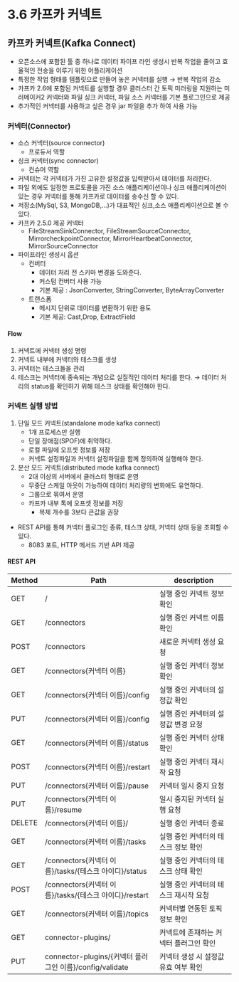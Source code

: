 # 3.6 카프카 커넥트

## 카프카 커넥트(Kafka Connect)

* 오픈소스에 포함된 툴 중 하나로 데이터 파이프 라인 생성시 반복 작업을 줄이고 효율적인 전송을 이루기 위한 어플리케이션
* 특정한 작업 형태를 템플릿으로 만들어 놓은 커넥터를 실행 → 반복 작업의 감소
* 카프카 2.6에 포함된 커넥트를 실행할 경우 클러스터 간 토픽 미러링을 지원하는 미러메이커2 커넥터와 파일 싱크 커넥터, 파일 소스 커넥터를 기본 플로그인으로 제공
* 추가적인 커넥터를 사용하고 싶은 경우 jar 파일을 추가 하여 사용 가능

### 커넥터(Connector)

* 소스 커넥터(source connector)
  * 프로듀서 역할
* 싱크 커넥터(sync connector)
  * 컨슈머 역할
* 커넥터는 각 커넥터가 가진 고유한 설정값을 입력받아서 데이터를 처리한다.
* 파일 외에도 일정한 프로토콜을 가진 소스 애플리케이션이나 싱크 애플리케이션이 있는 경우 커넥터를 통해 카프카로 데이터를 송수신 할 수 있다.
* 저장소(MySql, S3, MongoDB,...)가 대표적인 싱크,소스 애플리케이션으로 볼 수 있다.
* 카프카 2.5.0 제공 커넥터
  * FileStreamSinkConnector, FileStreamSourceConnector, MirrorcheckpointConnector, MirrorHeartbeatConnector, MirrorSourceConnector
* 파이프라인 생성시 옵션
  * 컨버터
    * 데이터 처리 전 스키마 변경을 도와준다.
    * 커스텀 컨버터 사용 가능
    * 기본 제공 : JsonConverter, StringConverter, ByteArrayConverter
  * 트랜스폼
    * 메시지 단위로 데이터를 변환하기 위한 용도
    * 기본 제공: Cast,Drop, ExtractField

#### Flow

1. 커넥트에 커넥터 생성 명령
2. 커넥트 내부에 커넥터와 테스크를 생성
3. 커넥터는 테스크들을 관리
4. 테스크는 커넥터에 종속되는 개념으로 실질적인 데이터 처리를 한다. → 데이터 처리의 status를 확인하기 위해 테스크 상태를 확인해야 한다.

### 커넥트 실행 방법

1. 단일 모드 커넥트(standalone mode kafka connect)
   * 1개 프로세스만 실행
   * 단일 장애점(SPOF)에 취약하다.
   * 로컬 파일에 오프셋 정보를 저장
   * 커넥트 설정파일과 커넥터 설정파일을 함께 정의하여 실행해야 한다.
2. 분산 모드 커넥트(distributed mode kafka connect)
   * 2대 이상의 서버에서 클러스터 형태로 운영
   * 무중단 스케일 아웃이 가능하여 데이터 처리량의 변화에도 유연하다.
   * 그룹으로 묶여서 운영
   * 카프카 내부 톡에 오프셋 정보를 저장
     * 복제 개수를 3보다 큰값을 권장

* REST API를 통해 커넥터 플로그인 종류, 테스크 상태, 커넥터 상태 등을 조회할 수 있다.
  * 8083 포트, HTTP 메서드 기반 API 제공

#### REST API



| Method | Path                                            | description           |
| ------ | ----------------------------------------------- | --------------------- |
| GET    | /                                               | 실행 중인 커넥트 정보 확인       |
| GET    | /connectors                                     | 실행 중인 커넥트 이름 확인       |
| POST   | /connectors                                     | 새로운 커넥터 생성 요청         |
| GET    | /connectors{커넥터 이름}                             | 실행 중인 커넥터 정보 확인       |
| GET    | /connectors{커넥터 이름}/config                      | 실행 중인 커넥터의 설정값 확인     |
| PUT    | /connectors{커넥터 이름}/config                      | 실행 중인 커넥터의 설정값 변경 요청  |
| GET    | /connectors{커넥터 이름}/status                      | 실행 중인 커넥터 상태 확인       |
| POST   | /connectors{커넥터 이름}/restart                     | 실행 중인 커넥터 재시작 요청      |
| PUT    | /connectors{커넥터 이름}/pause                       | 커넥터 일시 중지 요청          |
| PUT    | /connectors{커넥터 이름}/resume                      | 일시 중지된 커넥터 실행 요청      |
| DELETE | /connectors{커넥터 이름}/                            | 실행 중인 커넥터 종료          |
| GET    | /connectors{커넥터 이름}/tasks                       | 실행 중인 커넥터의 테스크 정보 확인  |
| GET    | /connectors{커넥터 이름}/tasks/{테스크 아이디}/status      | 실행 중인 커넥터의 테스크 상태 확인  |
| POST   | /connectors{커넥터 이름}/tasks/{테스크 아이디}/restart     | 실행 중인 커넥터의 테스크 재시작 요청 |
| GET    | /connectors{커넥터 이름}/topics                      | 커넥터별 연동된 토픽 정보 확인     |
| GET    | connector-plugins/                              | 커넥트에 존재하는 커넥터 플러그인 확인 |
| PUT    | connector-plugins/{커넥터 플러그인 이름}/config/validate | 커넥터 생성 시 설정값 유효 여부 확인 |

